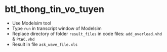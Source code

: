 # btl_thong_tin_vo_tuyen


* Use Modelsim tool
* Type `run` in transcript window of Modelsim
* Replace directory of folder `result_files` in code files: `add_overload.vhd` & `PtWC.vhd`
* Result in file `ask_wave_file.xls`